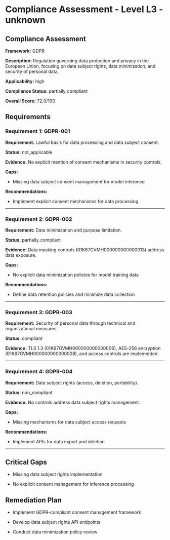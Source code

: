 # Compliance Assessment - Level L3 - unknown

## Compliance Assessment

**Framework:** GDPR

**Description:** Regulation governing data protection and privacy in the European Union, focusing on data subject rights, data minimization, and security of personal data.

**Applicability:** high

**Compliance Status:** partially_compliant

**Overall Score:** 72.0/100

## Requirements

### Requirement 1: GDPR-001

**Requirement:** Lawful basis for data processing and data subject consent.

**Status:** not_applicable

**Evidence:** No explicit mention of consent mechanisms in security controls.

**Gaps:**
- Missing data subject consent management for model inference

**Recommendations:**
- Implement explicit consent mechanisms for data processing

---

### Requirement 2: GDPR-002

**Requirement:** Data minimization and purpose limitation.

**Status:** partially_compliant

**Evidence:** Data masking controls (01K67GVMH000000000000013) address data exposure.

**Gaps:**
- No explicit data minimization policies for model training data

**Recommendations:**
- Define data retention policies and minimize data collection

---

### Requirement 3: GDPR-003

**Requirement:** Security of personal data through technical and organizational measures.

**Status:** compliant

**Evidence:** TLS 1.3 (01K67GVMH000000000000006), AES-256 encryption (01K67GVMH000000000000008), and access controls are implemented.

---

### Requirement 4: GDPR-004

**Requirement:** Data subject rights (access, deletion, portability).

**Status:** non_compliant

**Evidence:** No controls address data subject rights management.

**Gaps:**
- Missing mechanisms for data subject access requests

**Recommendations:**
- Implement APIs for data export and deletion

---

## Critical Gaps

- Missing data subject rights implementation

- No explicit consent management for inference processing

## Remediation Plan

- Implement GDPR-compliant consent management framework

- Develop data subject rights API endpoints

- Conduct data minimization policy review

